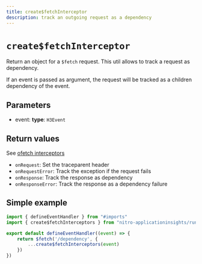 ```yaml
---
title: create$fetchInterceptor
description: track an outgoing request as a dependency
---
```


# `create$fetchInterceptor`

Return an object for a `$fetch` request. This util allows to track a request as dependency.

If an event is passed as argument, the request will be tracked as a children dependency of the event.

## Parameters

- event: **type**: `H3Event`

## Return values

See [ofetch interceptors](https://github.com/unjs/ofetch?tab=readme-ov-file#%EF%B8%8F-interceptors)

- `onRequest`: Set the traceparent header
- `onRequestError`: Track the exception if the request fails
- `onResponse`: Track the response as dependency
- `onResponseError`: Track the response as a dependency failure

## Simple example

```ts
import { defineEventHandler } from "#imports"
import { create$fetchInterceptors } from "nitro-applicationinsights/runtime"

export default defineEventHandler((event) => {
    return $fetch('/dependency', {
        ...create$fetchInterceptors(event)
    })
})
```

